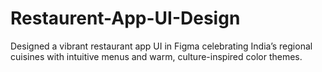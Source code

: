 # Restaurent-App-UI-Design
Designed a vibrant restaurant app UI in Figma celebrating India’s regional cuisines with intuitive menus and warm, culture-inspired color themes.

